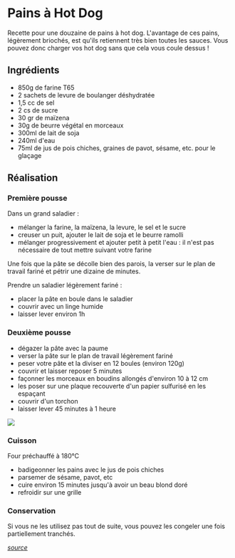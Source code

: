 Pains à Hot Dog
===============

Recette pour une douzaine de pains à hot dog. L'avantage de ces pains, légèrement briochés, est qu'ils retiennent très bien toutes les sauces. Vous pouvez donc charger vos hot dog sans que cela vous coule dessus !

Ingrédients
-----------

- 850g de farine T65
- 2 sachets de levure de boulanger déshydratée
- 1,5 cc de sel
- 2 cs de sucre
- 30 gr de maïzena
- 30g de beurre végétal en morceaux
- 300ml de lait de soja
- 240ml d'eau
- 75ml de jus de pois chiches, graines de pavot, sésame, etc. pour le glaçage

Réalisation
-----------

### Première pousse

Dans un grand saladier :

- mélanger la farine, la maïzena, la levure, le sel et le sucre
- creuser un puit, ajouter le lait de soja et le beurre ramolli
- mélanger progressivement et ajouter petit à petit l'eau : il n'est pas nécessaire de tout mettre suivant votre farine

Une fois que la pâte se décolle bien des parois, la verser sur le plan de travail fariné et pétrir une dizaine de minutes.

Prendre un saladier légèrement fariné :

- placer la pâte en boule dans le saladier
- couvrir avec un linge humide
- laisser lever environ 1h

### Deuxième pousse

- dégazer la pâte avec la paume
- verser la pâte sur le plan de travail légèrement fariné
- peser votre pâte et la diviser en 12 boules (environ 120g)
- couvrir et laisser reposer 5 minutes
- façonner les morceaux en boudins allongés d'environ 10 à 12 cm
- les poser sur une plaque recouverte d'un papier sulfurisé en les espaçant
- couvrir d'un torchon
- laisser lever 45 minutes à 1 heure

![](./hotdog.pict/deuxieme_pousse.jpg)

### Cuisson

Four préchauffé à 180°C

- badigeonner les pains avec le jus de pois chiches
- parsemer de sésame, pavot, etc
- cuire environ 15 minutes jusqu'à avoir un beau blond doré
- refroidir sur une grille

### Conservation

Si vous ne les utilisez pas tout de suite, vous pouvez les congeler une fois partiellement tranchés.

_[source](http://sandrakavital.blogspot.fr/2006/08/hot-dog-buns.html)_
